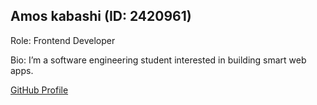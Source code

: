 <section id="amos-123456">
  <h2>Amos kabashi (ID: 2420961)</h2>
  <p>Role: Frontend Developer</p>
  <p>Bio: I’m a software engineering student interested in building smart web apps.</p>
  <a  href="https://github.com/amoskabashi">GitHub Profile</a>
</section>
